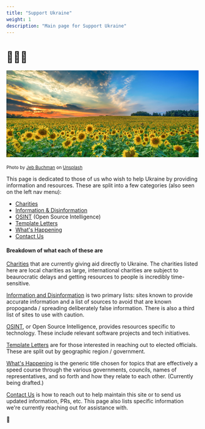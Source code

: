 ```yaml
---
title: "Support Ukraine"
weight: 1
description: "Main page for Support Ukraine"
---
```


# 🌻💙💛

![photograph of field of sunflowers and sky split between clear blue and sunset red](images/jeb-buchman-NjrjrdJE8As-unsplash.jpeg)

<small>Photo by [Jeb Buchman](https://unsplash.com/@jebbuchman?utm_source=unsplash&utm_medium=referral&utm_content=creditCopyText) on [Unsplash](https://unsplash.com/s/photos/blue-sky--sunflower-field?utm_source=unsplash&utm_medium=referral&utm_content=creditCopyText)</small>

This page is dedicated to those of us who wish to help
Ukraine by providing information and resources. These are
split into a few categories (also seen on the left nav menu):

* [Charities](charities)
* [Information & Disinformation](information)
* [OSINT](osint) (Open Source Intelligence)
* [Template Letters](letters)
* [What's Happening](whats-happening)
* [Contact Us](contact)

#### Breakdown of what each of these are

[Charities](charities) that are currently giving aid directly to
Ukraine. The charities listed here are local charities as large,
international charities are subject to beaurocratic delays and
getting resources to people is incredibly time-sensitive.

[Information and Disinformation](information) is two primary lists:
sites known to provide accurate information and a list of sources to
avoid that are known propoganda / spreading deliberately false
information. There is also a third list of sites to use with caution.

[OSINT](osint), or Open Source Intelligence, provides resources
specific to technology. These include relevant software projects
and tech initiatives.

[Template Letters](letters) are for those interested in reaching out
to elected officials. These are split out by geographic region / 
government.

[What's Happening](whats-happening) is the generic title chosen for
topics that are effectively a speed course through the various
governments, councils, names of representatives, and so forth and
how they relate to each other. (Currently being drafted.)

[Contact Us](contact) is how to reach out to help maintain this
site or to send us updated information, PRs, etc. This page also
lists specific information we're currently reaching out for
assistance with.

🌻

